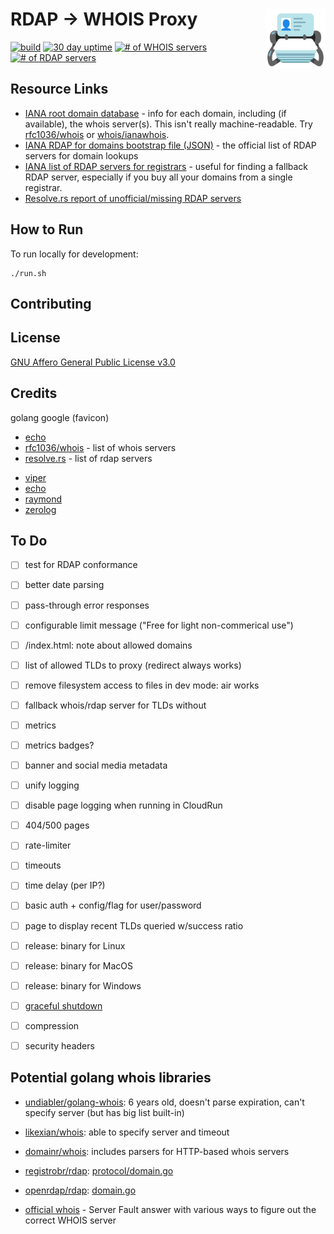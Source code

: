 # RDAP &rarr; WHOIS Proxy  [<img alt="Logo" src="static/favicon.svg" height="96" align="right"/>](https://rdap.redirect2.me/)

[![build](https://github.com/redirect2me/rdap-proxy/actions/workflows/gcr-deploy.yaml/badge.svg)](https://github.com/redirect2me/rdap-proxy/actions/workflows/gcr-deploy.yaml)
[![30 day uptime](https://img.shields.io/nodeping/uptime/akjuezyz-cdli-4wxo-8ay6-6frbmos55ik3.svg?label=30-day%20uptime&style=flat)](https://nodeping.com/reports/uptime/akjuezyz-cdli-4wxo-8ay6-6frbmos55ik3)
[![# of WHOIS servers](https://img.shields.io/badge/dynamic/json.svg?label=WHOIS+Servers&url=https%3A%2F%2Frdap.redirect2.me%2Fstatus.json&query=%24.whoisCount)](https://rdap.redirect2.me/config.json)
[![# of RDAP servers](https://img.shields.io/badge/dynamic/json.svg?label=RDAP+Servers&url=https%3A%2F%2Frdap.redirect2.me%2Fstatus.json&query=%24.rdapCount)](https://rdap.redirect2.me/config.json)


## Resource Links

- [IANA root domain database](https://www.iana.org/domains/root/db) - info for each domain, including (if available), the whois server(s).  This isn't really machine-readable.  Try [rfc1036/whois](https://github.com/rfc1036/whois/blob/next/tld_serv_list) or [whois/ianawhois](https://github.com/whois/ianawhois/blob/master/.code/update.rb).
- [IANA RDAP for domains bootstrap file (JSON)](https://data.iana.org/rdap/dns.json) - the official list of RDAP servers for domain lookups
- [IANA list of RDAP servers for registrars](https://www.iana.org/assignments/registrar-ids/registrar-ids.xhtml) - useful for finding a fallback RDAP server, especially if you buy all your domains from a single registrar.
- [Resolve.rs report of unofficial/missing RDAP servers](https://resolve.rs/domains/rdap-missing.html)

## How to Run

To run locally for development:
```
./run.sh
```

## Contributing

## License

[GNU Affero General Public License v3.0](LICENSE.txt)

## Credits

golang
google (favicon)

* [echo](https://echo.labstack.com/)
* [rfc1036/whois](https://github.com/rfc1036/whois/blob/next/tld_serv_list) - list of whois servers
* [resolve.rs](https://resolve.rs/domains/rdap.html) - list of rdap servers
<!-- to update:
curl https://resolve.rs/domains/rdap.json\?apikey\=sysadmin+rdap-proxy@redirect2.me | jq --sort-keys . >data/rdap.json
-->
* [viper](https://github.com/spf13/viper)
* [echo](https://echo.labstack.com/guide/)
* [raymond](https://github.com/aymerick/raymond)
* [zerolog](https://github.com/rs/zerolog)

## To Do

- [ ] test for RDAP conformance
- [ ] better date parsing
- [ ] pass-through error responses

- [ ] configurable limit message ("Free for light non-commerical use")
- [ ] /index.html: note about allowed domains
- [ ] list of allowed TLDs to proxy (redirect always works)

- [ ] remove filesystem access to files in dev mode: air works

- [ ] fallback whois/rdap server for TLDs without

- [ ] metrics
- [ ] metrics badges?

- [ ] banner and social media metadata

- [ ] unify logging
- [ ] disable page logging when running in CloudRun

- [ ] 404/500 pages

- [ ] rate-limiter
- [ ] timeouts
- [ ] time delay (per IP?)
- [ ] basic auth + config/flag for user/password
- [ ] page to display recent TLDs queried w/success ratio

- [ ] release: binary for Linux
- [ ] release: binary for MacOS
- [ ] release: binary for Windows

- [ ] [graceful shutdown](https://echo.labstack.com/cookbook/graceful-shutdown/)
- [ ] compression
- [ ] security headers

## Potential golang whois libraries

- [undiabler/golang-whois](github.com/undiabler/golang-whois): 6 years old, doesn't parse expiration, can't specify server (but has big list built-in)
- [likexian/whois](https://github.com/likexian/whois/): able to specify server and timeout
- [domainr/whois](https://github.com/domainr/whois): includes parsers for HTTP-based whois servers

- [registrobr/rdap](https://github.com/registrobr/rdap): [protocol/domain.go](https://github.com/registrobr/rdap/blob/master/protocol/domain.go)
- [openrdap/rdap](https://github.com/openrdap/rdap): [domain.go](https://github.com/openrdap/rdap/blob/master/domain.go)

- [official whois](https://serverfault.com/questions/343941/how-can-i-find-the-whois-server-for-any-tld) - Server Fault answer with various ways to figure out the correct WHOIS server
